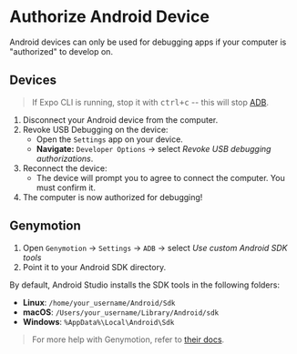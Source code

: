 # Authorize Android Device

Android devices can only be used for debugging apps if your computer is "authorized" to develop on.

## Devices

> If Expo CLI is running, stop it with <kbd>ctrl+c</kbd> -- this will stop [ADB][adb].

1. Disconnect your Android device from the computer.
2. Revoke USB Debugging on the device:
   - Open the `Settings` app on your device.
   - **Navigate:** `Developer Options` -> select _Revoke USB debugging authorizations_.
3. Reconnect the device:
   - The device will prompt you to agree to connect the computer. You must confirm it.
4. The computer is now authorized for debugging!

## Genymotion

1. Open `Genymotion` -> `Settings` -> `ADB` -> select _Use custom Android SDK tools_
2. Point it to your Android SDK directory.

By default, Android Studio installs the SDK tools in the following folders:

- **Linux**: `/home/your_username/Android/Sdk`
- **macOS**: `/Users/your_username/Library/Android/sdk`
- **Windows**: `%AppData%\Local\Android\Sdk`

> For more help with Genymotion, refer to [their docs][genymotion].

[adb]: https://developer.android.com/studio/command-line/adb
[genymotion]: https://docs.genymotion.com/desktop/3.0/02_Application/021_Configuring_Genymotion.html#adb

